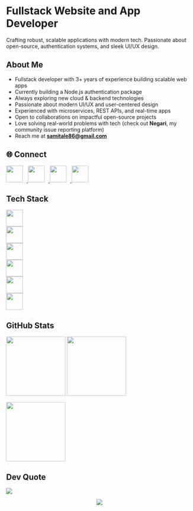 <!-- Banner / Title -->
<h1 align="left">Fullstack Website and App Developer</h1>
<p align="left">
Crafting robust, scalable applications with modern tech. Passionate about open-source, authentication systems, and sleek UI/UX design.
</p>


## About Me
- Fullstack developer with 3+ years of experience building scalable web apps  
- Currently building a Node.js authentication package  
- Always exploring new cloud & backend technologies  
- Passionate about modern UI/UX and user-centered design  
- Experienced with microservices, REST APIs, and real-time apps  
- Open to collaborations on impactful open-source projects  
- Love solving real-world problems with tech (check out **Negari**, my community issue reporting platform)  
- Reach me at **samitale86@gmail.com**



## 🌐 Connect  
<p align="left">
  <a href="https://www.linkedin.com/in/samiux855/">
    <img src="https://skillicons.dev/icons?i=linkedin" width="45" style="margin-right:10px;" />
  </a>
  <a href="mailto:samitale86@gmail.com">
    <img src="https://skillicons.dev/icons?i=gmail" width="45" style="margin-right:10px;" />
  </a>
  <a href="https://x.com/yourhandle">
    <img src="https://skillicons.dev/icons?i=twitter" width="45" style="margin-right:10px;" />
  </a>
  <a href="https://dev.to/yourhandle">
    <img src="https://skillicons.dev/icons?i=devto" width="45" style="margin-right:10px;" />
  </a>
</p>



## Tech Stack
<p align="left">
  <!-- Languages -->
  <img src="https://skillicons.dev/icons?i=js,ts,python,java,cpp,c,php,go,rust" height="45" />
  <br/>
  <!-- Frontend -->
  <img src="https://skillicons.dev/icons?i=react,nextjs,redux,tailwind,bootstrap,materialui,chakra,sass,html,css" height="45" />
  <br/>
  <!-- Backend & DB -->
  <img src="https://skillicons.dev/icons?i=nodejs,express,fastapi,nestjs,mongodb,mysql,postgres,prisma,docker,graphql" height="45" />
  <br/>
  <!-- Cloud & DevOps -->
  <img src="https://skillicons.dev/icons?i=aws,gcp,azure,heroku,nginx,kubernetes" height="45" />
  <br/>
  <!-- Hosting & Tools -->
  <img src="https://skillicons.dev/icons?i=vercel,netlify,firebase,render,supabase,git,github,gitlab,bitbucket,postman" height="45" />
  <br/>
  <!-- Testing & Others -->
  <img src="https://skillicons.dev/icons?i=jest,vitest,pytest,figma,linux,vscode" height="45" />
</p>




## GitHub Stats
<p align="left">
  <img src="https://github-readme-stats.vercel.app/api?username=sami855-ux&theme=tokyonight&hide_border=true&include_all_commits=true&count_private=true" height="160" />
  <img src="https://streak-stats.demolab.com/?user=sami855-ux&theme=tokyonight&hide_border=true" height="160" />
</p>

<p align="left">
  <img src="https://github-readme-stats.vercel.app/api/top-langs/?username=sami855-ux&theme=tokyonight&hide_border=true&layout=compact" height="160"/>
</p>



## Dev Quote
<p align="left">
  <img src="https://quotes-github-readme.vercel.app/api?type=horizontal&theme=tokyonight" />
</p>


<p align="center">
  <img src="https://visitcount.itsvg.in/api?id=sami855-ux&icon=4&color=6" />
</p>
